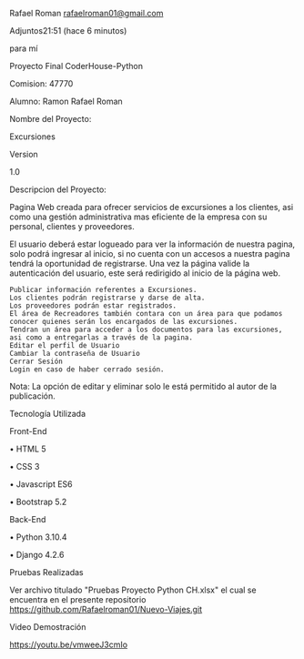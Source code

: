 Rafael Roman <rafaelroman01@gmail.com>
	
Adjuntos21:51 (hace 6 minutos)
	
para mí

Proyecto Final CoderHouse-Python

Comision: 47770

Alumno: Ramon Rafael Roman

Nombre del Proyecto:

Excursiones

Version

1.0

Descripcion del Proyecto:

Pagina Web creada para ofrecer servicios de excursiones a los clientes, asi como una gestión administrativa mas eficiente de la empresa con su personal, clientes y proveedores.

El usuario deberá estar logueado para ver la información de nuestra pagina, solo podrá ingresar al inicio, si no cuenta con un accesos a nuestra pagina tendrá la oportunidad de registrarse. Una vez la página valide la autenticación del usuario, este será redirigido al inicio de la página web.

    Publicar información referentes a Excursiones.
    Los clientes podrán registrarse y darse de alta.
    Los proveedores podrán estar registrados.
    El área de Recreadores también contara con un área para que podamos conocer quienes serán los encargados de las excursiones.
    Tendran un área para acceder a los documentos para las excursiones, asi como a entregarlas a través de la pagina.
    Editar el perfil de Usuario
    Cambiar la contraseña de Usuario
    Cerrar Sesión
    Login en caso de haber cerrado sesión.

Nota: La opción de editar y eliminar solo le está permitido al autor de la publicación.

Tecnología Utilizada

Front-End

•    HTML 5

•    CSS 3

•    Javascript ES6

•    Bootstrap 5.2

Back-End

•    Python 3.10.4

•    Django 4.2.6

Pruebas Realizadas

Ver archivo titulado "Pruebas Proyecto Python CH.xlsx" el cual se encuentra en el presente repositorio https://github.com/Rafaelroman01/Nuevo-Viajes.git

Video Demostración

https://youtu.be/vmweeJ3cmIo
